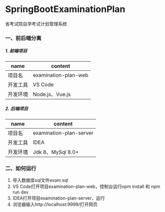 # SpringBootExaminationPlan
 省考试院自学考试计划管理系统

### 一、前后端分离

##### 1. 前端项目
| name     | content              |
| -------- | -------------------- |
| 项目名   | examination-plan-web |
| 开发工具 | VS Code              |
| 开发环境 | Node.js、Vue.js      |

##### 2. 后端项目
| name     | content                 |
| -------- | ----------------------- |
| 项目名   | examination-plan-server |
| 开发工具 | IDEA                    |
| 开发环境 | Jdk 8、MySql 8.0+        |

### 二、如何运行

1. 导入数据库sql文件exam.sql
2. VS Code打开项目examination-plan-web，控制台运行npm install 和 npm run dev
3. IDEA打开项目examination-plan-server，运行
4. 浏览器输入http://localhost:9999/打开网页